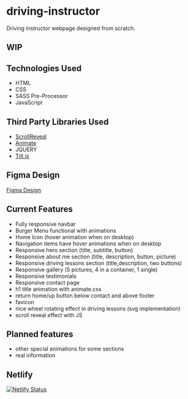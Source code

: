 # driving-instructor
Driving instructor webpage designed from scratch.

## WIP

## Technologies Used

* HTML
* CSS
* SASS Pre-Processor
* JavaScript

## Third Party Libraries Used

* [ScrollReveal](https://scrollrevealjs.org/) 
* [Animate](https://daneden.github.io/animate.css/)
* JQUERY
* [Tilt.js](https://gijsroge.github.io/tilt.js/)

## Figma Design

[Figma Design](https://www.figma.com/file/07bRDBnSOsvuMe9aQjipxs/Scoala-Instructor?node-id=0%3A1)

## Current Features

* Fully responsive navbar
* Burger Menu functional with animations
* Home Icon (hover animation when on desktop)
* Navigation items have hover animations when on desktop
* Responsive hero section (title, subtitle, button)
* Responsive about me section (title, description, button, picture)
* Responsive driving lessons section (title,description, two buttons)
* Responsive gallery (5 pictures, 4 in a container, 1 single)
* Responsive testimonials
* Responsive contact page
* h1 title animation with animate.css
* return home/up button below contact and above footer
* favicon
* nice wheel rotating effect in driving lessons (svg implementation)
* scroll reveal effect with JS

## Planned features

* other special animations for some sections
* real information

## Netlify

[![Netlify Status](https://api.netlify.com/api/v1/badges/1d89454c-bf91-4bb6-bbfa-fdfe6108bcc4/deploy-status)](https://app.netlify.com/sites/kind-euclid-6eecab/deploys)

